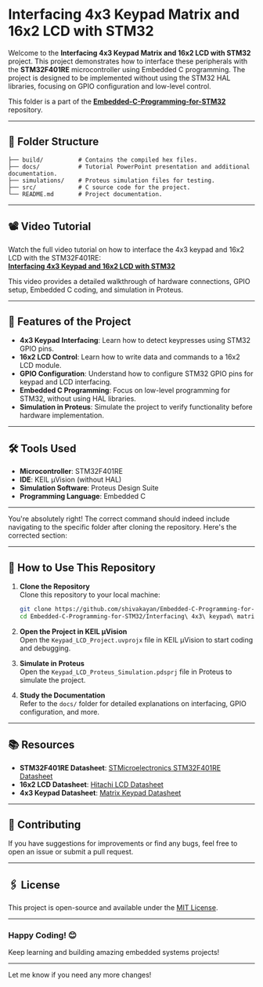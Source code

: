 # Interfacing 4x3 Keypad Matrix and 16x2 LCD with STM32

Welcome to the **Interfacing 4x3 Keypad Matrix and 16x2 LCD with STM32** project. This project demonstrates how to interface these peripherals with the **STM32F401RE** microcontroller using Embedded C programming. The project is designed to be implemented without using the STM32 HAL libraries, focusing on GPIO configuration and low-level control.

This folder is a part of the [**Embedded-C-Programming-for-STM32**](https://github.com/shivakayan/Embedded-C-Programming-for-STM32) repository.

---

## 📂 **Folder Structure**

```plaintext
├── build/          # Contains the compiled hex files.
├── docs/           # Tutorial PowerPoint presentation and additional documentation.
├── simulations/    # Proteus simulation files for testing.
├── src/            # C source code for the project.
└── README.md       # Project documentation.
```

---

## 📽️ Video Tutorial

Watch the full video tutorial on how to interface the 4x3 keypad and 16x2 LCD with the STM32F401RE:  
[**Interfacing 4x3 Keypad and 16x2 LCD with STM32**](https://youtu.be/CFsO9B1rPnM?feature=shared)  

This video provides a detailed walkthrough of hardware connections, GPIO setup, Embedded C coding, and simulation in Proteus.

---

## 🚀 Features of the Project

- **4x3 Keypad Interfacing**: Learn how to detect keypresses using STM32 GPIO pins.
- **16x2 LCD Control**: Learn how to write data and commands to a 16x2 LCD module.
- **GPIO Configuration**: Understand how to configure STM32 GPIO pins for keypad and LCD interfacing.
- **Embedded C Programming**: Focus on low-level programming for STM32, without using HAL libraries.
- **Simulation in Proteus**: Simulate the project to verify functionality before hardware implementation.

---

## 🛠️ Tools Used

- **Microcontroller**: STM32F401RE
- **IDE**: KEIL µVision (without HAL)
- **Simulation Software**: Proteus Design Suite
- **Programming Language**: Embedded C

---

You're absolutely right! The correct command should indeed include navigating to the specific folder after cloning the repository. Here's the corrected section:

---

## 📁 How to Use This Repository

1. **Clone the Repository**  
   Clone this repository to your local machine:
   ```bash
   git clone https://github.com/shivakayan/Embedded-C-Programming-for-STM32.git
   cd Embedded-C-Programming-for-STM32/Interfacing\ 4x3\ keypad\ matrix\ and\ 16X2\ LCD\ with\ STM32
   ```

2. **Open the Project in KEIL µVision**  
   Open the `Keypad_LCD_Project.uvprojx` file in KEIL µVision to start coding and debugging.

3. **Simulate in Proteus**  
   Open the `Keypad_LCD_Proteus_Simulation.pdsprj` file in Proteus to simulate the project.

4. **Study the Documentation**  
   Refer to the `docs/` folder for detailed explanations on interfacing, GPIO configuration, and more.

---

## 📚 Resources

- **STM32F401RE Datasheet**: [STMicroelectronics STM32F401RE Datasheet](https://www.st.com/resource/en/datasheet/stm32f401re.pdf)
- **16x2 LCD Datasheet**: [Hitachi LCD Datasheet](https://bitsavers.trailing-edge.com/components/hitachi/_dataBooks/CE-E573Q_Hitachi_Dot_Matrix_Liquid_Crystal_Display.pdf)
- **4x3 Keypad Datasheet**: [Matrix Keypad Datasheet](https://www.handsontec.com/dataspecs/4x3%20Keypad.pdf)

---

## 📢 Contributing

If you have suggestions for improvements or find any bugs, feel free to open an issue or submit a pull request.

---

## 🖇️ License

This project is open-source and available under the [MIT License](LICENSE).

---

### Happy Coding! 😊  
Keep learning and building amazing embedded systems projects!

---

Let me know if you need any more changes!
